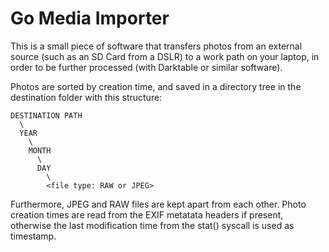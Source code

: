 # **Go Media Importer** #

This is a small piece of software that transfers photos from an external source (such as an SD Card from a DSLR) to a work path on your laptop,
in order to be further processed (with Darktable or similar software).

Photos are sorted by creation time, and saved in a directory tree in the destination folder with this structure:

    DESTINATION PATH
      \
      YEAR
        \
        MONTH
          \
          DAY
            \
            <file type: RAW or JPEG>

Furthermore, JPEG and RAW files are kept apart from each other.
Photo creation times are read from the EXIF metatata headers if present, otherwise the last modification time from the stat() syscall is used as timestamp.

